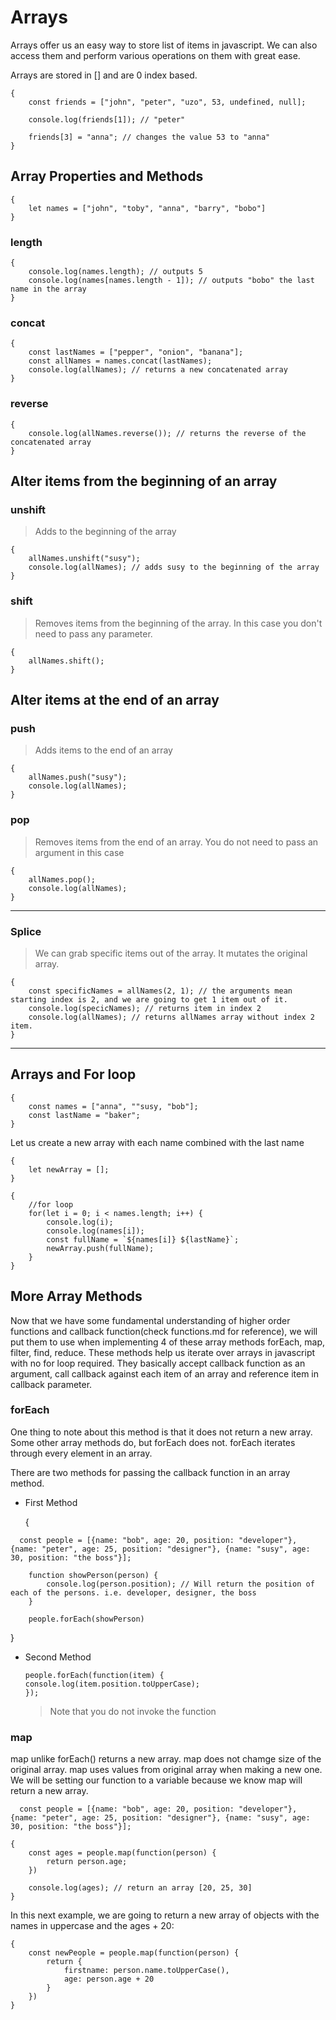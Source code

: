 # Arrays

Arrays offer us an easy way to store list of items in javascript. We can also access them and perform various operations on them with great ease.

Arrays are stored in [] and are 0 index based.

    {
        const friends = ["john", "peter", "uzo", 53, undefined, null];

        console.log(friends[1]); // "peter"

        friends[3] = "anna"; // changes the value 53 to "anna"
    }

## Array Properties and Methods

    {
        let names = ["john", "toby", "anna", "barry", "bobo"]
    }

### length

    {
        console.log(names.length); // outputs 5
        console.log(names[names.length - 1]); // outputs "bobo" the last name in the array
    }

### concat

    {
        const lastNames = ["pepper", "onion", "banana"];
        const allNames = names.concat(lastNames);
        console.log(allNames); // returns a new concatenated array
    }

### reverse

    {
        console.log(allNames.reverse()); // returns the reverse of the concatenated array
    }

## Alter items from the beginning of an array

### unshift

> Adds to the beginning of the array

    {
        allNames.unshift("susy");
        console.log(allNames); // adds susy to the beginning of the array
    }

### shift

> Removes items from the beginning of the array. In this case you don't need to pass any parameter.

    {
        allNames.shift();
    }

## Alter items at the end of an array

### push

> Adds items to the end of an array

    {
        allNames.push("susy");
        console.log(allNames);
    }

### pop

> Removes items from the end of an array. You do not need to pass an argument in this case

    {
        allNames.pop();
        console.log(allNames);
    }

---

### Splice

> We can grab specific items out of the array. It mutates the original array.

    {
        const specificNames = allNames(2, 1); // the arguments mean starting index is 2, and we are going to get 1 item out of it.
        console.log(specicNames); // returns item in index 2
        console.log(allNames); // returns allNames array without index 2 item.
    }

---

## Arrays and For loop

    {
        const names = ["anna", ""susy, "bob"];
        const lastName = "baker";
    }

Let us create a new array with each name combined with the last name

    {
        let newArray = [];
    }

    {
        //for loop
        for(let i = 0; i < names.length; i++) {
            console.log(i);
            console.log(names[i]);
            const fullName = `${names[i]} ${lastName}`;
            newArray.push(fullName);
        }
    }

## More Array Methods

Now that we have some fundamental understanding of higher order functions and callback function(check functions.md for reference), we will put them to use when implementing 4 of these array methods forEach, map, filter, find, reduce. These methods help us iterate over arrays in javascript with no for loop required. They basically accept callback function as an argument, call callback against each item of an array and reference item in callback parameter.

### forEach

One thing to note about this method is that it does not return a new array. Some other array methods do, but forEach does not.
forEach iterates through every element in an array.

There are two methods for passing the callback function in an array method.

- First Method

  {

```
  const people = [{name: "bob", age: 20, position: "developer"}, {name: "peter", age: 25, position: "designer"}, {name: "susy", age: 30, position: "the boss"}];
```

        function showPerson(person) {
            console.log(person.position); // Will return the position of each of the persons. i.e. developer, designer, the boss
        }

        people.forEach(showPerson)

}

- Second Method

  ```
  people.forEach(function(item) {
  console.log(item.position.toUpperCase);
  });
  ```

  > Note that you do not invoke the function

### map

map unlike forEach() returns a new array. map does not chamge size of the original array. map uses values from original array when making a new one. We will be setting our function to a variable because we know map will return a new array.

```
  const people = [{name: "bob", age: 20, position: "developer"}, {name: "peter", age: 25, position: "designer"}, {name: "susy", age: 30, position: "the boss"}];
```

    {
        const ages = people.map(function(person) {
            return person.age;
        })

        console.log(ages); // return an array [20, 25, 30]
    }

In this next example, we are going to return a new array of objects with the names in uppercase and the ages + 20:

    {
        const newPeople = people.map(function(person) {
            return {
                firstname: person.name.toUpperCase(),
                age: person.age + 20
            }
        })
    }
